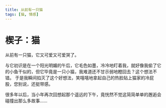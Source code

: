 ```yaml
---
title: 从前有一只猫
tags: [猫, 情感]
---
```

# 楔子：猫<br>

从前有一只猫，它又可爱又可爱哭了。

与它初识是在一个阳光明媚的午后，它毛色如墨，冷冷地盯着我，就好像我偷了它的小鱼干似的，但它毕竟是一只小猫，我难道还不甘示弱地瞪回去？这个想法不错。
于是我瞬间掐灭了这个好想法，笑嘻嘻地拿起自己的热脸贴上猫家的冷屁股，您别说，还挺带感。

很多年以后，当小年再次回想起那个遥远的下午，竟恍然不觉这简简单单的邂逅会碰撞出那么多故事……
